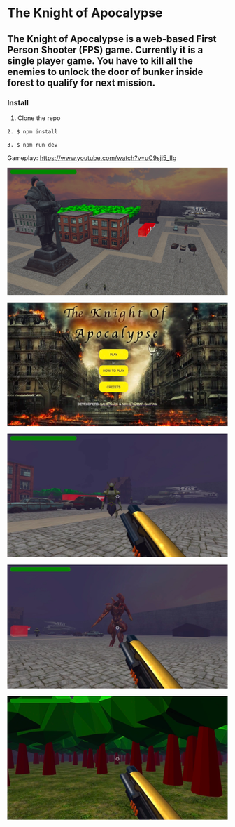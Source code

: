  # The Knight of Apocalypse
 
## The Knight of Apocalypse is a web-based First Person Shooter (FPS) game. Currently it is a single player game. You have to kill all the enemies to unlock the door of bunker inside forest to qualify for next mission.

### Install
1. Clone the repo
```
2. $ npm install
```
```
3. $ npm run dev
``` 

Gameplay: https://www.youtube.com/watch?v=uC9sji5_lIg

![air view](Pictures/pic6.png)

![menu](Pictures/pic1.png)

![game play](Pictures/pic2.png)

![game play](Pictures/pic3.png)

![game play](Pictures/pic4.png)
